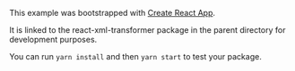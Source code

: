 This example was bootstrapped with [Create React App](https://github.com/facebook/create-react-app).

It is linked to the react-xml-transformer package in the parent directory for development purposes.

You can run `yarn install` and then `yarn start` to test your package.
